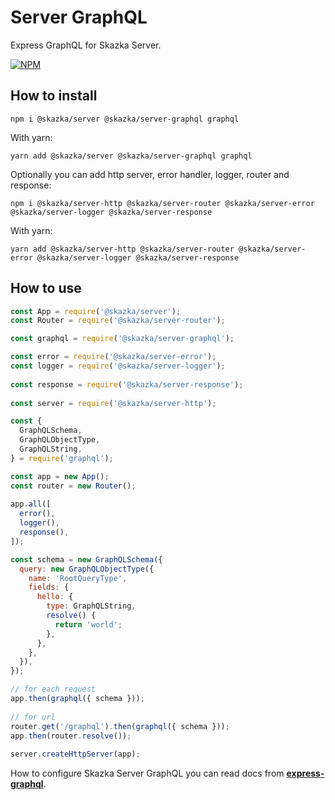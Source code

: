 # Server GraphQL

Express GraphQL for Skazka Server.

[![NPM](https://nodei.co/npm/@skazka/server-graphql.png)](https://npmjs.org/package/@skazka/server-graphql)

## How to install

    npm i @skazka/server @skazka/server-graphql graphql
    
With yarn:

    yarn add @skazka/server @skazka/server-graphql graphql
    
Optionally you can add http server, error handler, logger, router and response:

    npm i @skazka/server-http @skazka/server-router @skazka/server-error @skazka/server-logger @skazka/server-response
      
With yarn:

    yarn add @skazka/server-http @skazka/server-router @skazka/server-error @skazka/server-logger @skazka/server-response

## How to use

```javascript
const App = require('@skazka/server');
const Router = require('@skazka/server-router');

const graphql = require('@skazka/server-graphql');

const error = require('@skazka/server-error');
const logger = require('@skazka/server-logger');
        
const response = require('@skazka/server-response');
        
const server = require('@skazka/server-http');

const { 
  GraphQLSchema, 
  GraphQLObjectType, 
  GraphQLString,
} = require('graphql');

const app = new App();
const router = new Router();
        
app.all([
  error(),
  logger(),
  response(),
]);

const schema = new GraphQLSchema({
  query: new GraphQLObjectType({
    name: 'RootQueryType',
    fields: {
      hello: {
        type: GraphQLString,
        resolve() {
          return 'world';
        },
      },
    },
  }),
});

// for each request
app.then(graphql({ schema }));
  
// for url
router.get('/graphql').then(graphql({ schema }));
app.then(router.resolve());
        
server.createHttpServer(app);
```

How to configure Skazka Server GraphQL you can read docs from **[express-graphql](https://github.com/graphql/express-graphql)**.
